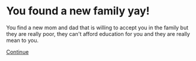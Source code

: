 # You found a new family yay!

You find a new mom and dad that is willing to accept you in the family but they are really poor, they can't afford education for you and they are really mean to you.

[Continue](../life-from-both-options/sad-life.md)
